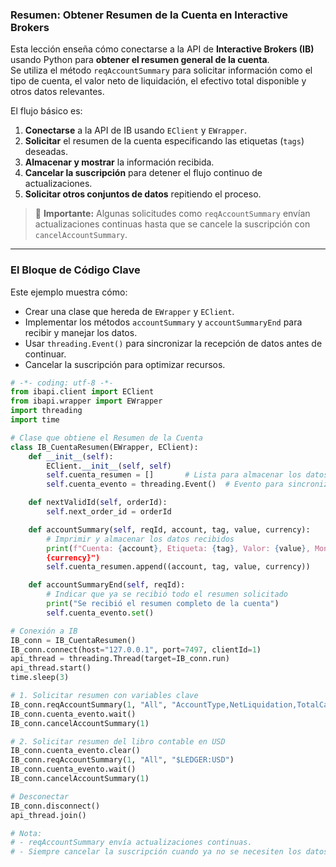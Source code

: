 ### **Resumen: Obtener Resumen de la Cuenta en Interactive Brokers**

Esta lección enseña cómo conectarse a la API de **Interactive Brokers (IB)** usando Python para **obtener el resumen general de la cuenta**.  
Se utiliza el método `reqAccountSummary` para solicitar información como el tipo de cuenta, el valor neto de liquidación, el efectivo total disponible y otros datos relevantes.  

El flujo básico es:
1. **Conectarse** a la API de IB usando `EClient` y `EWrapper`.
2. **Solicitar** el resumen de la cuenta especificando las etiquetas (`tags`) deseadas.
3. **Almacenar y mostrar** la información recibida.
4. **Cancelar la suscripción** para detener el flujo continuo de actualizaciones.
5. **Solicitar otros conjuntos de datos** repitiendo el proceso.

> 📌 **Importante:** Algunas solicitudes como `reqAccountSummary` envían actualizaciones continuas hasta que se cancele la suscripción con `cancelAccountSummary`.

---

### **El Bloque de Código Clave**

Este ejemplo muestra cómo:
- Crear una clase que hereda de `EWrapper` y `EClient`.
- Implementar los métodos `accountSummary` y `accountSummaryEnd` para recibir y manejar los datos.
- Usar `threading.Event()` para sincronizar la recepción de datos antes de continuar.
- Cancelar la suscripción para optimizar recursos.

```python
# -*- coding: utf-8 -*-
from ibapi.client import EClient
from ibapi.wrapper import EWrapper
import threading
import time

# Clase que obtiene el Resumen de la Cuenta
class IB_CuentaResumen(EWrapper, EClient):
    def __init__(self):
        EClient.__init__(self, self)
        self.cuenta_resumen = []       # Lista para almacenar los datos recibidos
        self.cuenta_evento = threading.Event()  # Evento para sincronizar la recepción

    def nextValidId(self, orderId):
        self.next_order_id = orderId

    def accountSummary(self, reqId, account, tag, value, currency):
        # Imprimir y almacenar los datos recibidos
        print(f"Cuenta: {account}, Etiqueta: {tag}, Valor: {value}, Moneda: 
	    {currency}")
        self.cuenta_resumen.append((account, tag, value, currency))

    def accountSummaryEnd(self, reqId):
        # Indicar que ya se recibió todo el resumen solicitado
        print("Se recibió el resumen completo de la cuenta")
        self.cuenta_evento.set()

# Conexión a IB
IB_conn = IB_CuentaResumen()
IB_conn.connect(host="127.0.0.1", port=7497, clientId=1)
api_thread = threading.Thread(target=IB_conn.run)
api_thread.start()
time.sleep(3)

# 1. Solicitar resumen con variables clave
IB_conn.reqAccountSummary(1, "All", "AccountType,NetLiquidation,TotalCashValue")
IB_conn.cuenta_evento.wait()
IB_conn.cancelAccountSummary(1)

# 2. Solicitar resumen del libro contable en USD
IB_conn.cuenta_evento.clear()
IB_conn.reqAccountSummary(1, "All", "$LEDGER:USD")
IB_conn.cuenta_evento.wait()
IB_conn.cancelAccountSummary(1)

# Desconectar
IB_conn.disconnect()
api_thread.join()

# Nota:
# - reqAccountSummary envía actualizaciones continuas.
# - Siempre cancelar la suscripción cuando ya no se necesiten los datos.
